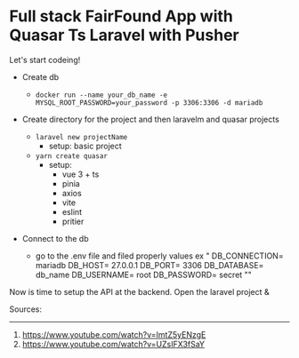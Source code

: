 # Full stack FairFound App with Quasar Ts Laravel with Pusher
Let's start codeing!

- Create db
    - `docker run --name your_db_name -e MYSQL_ROOT_PASSWORD=your_password -p 3306:3306 -d mariadb`

- Create directory for the project and then laravelm and quasar projects
    - `laravel new projectName`
        - setup: basic project
    - `yarn create quasar`
        - setup: 
           - vue 3 + ts
           - pinia
           - axios
           - vite
           - eslint
           - pritier

- Connect to the db
    - go to the .env file and filed properly values ex
    "
        DB_CONNECTION= mariadb
        DB_HOST= 27.0.0.1
        DB_PORT= 3306
        DB_DATABASE= db_name
        DB_USERNAME= root
        DB_PASSWORD= secret
    ""

Now is time to setup the API at the backend. Open the laravel project & 

<!-- Sources -->
Sources:
***
1. https://www.youtube.com/watch?v=ImtZ5yENzgE
2. https://www.youtube.com/watch?v=UZsIFX3fSaY
